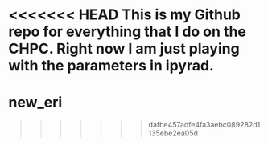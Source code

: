 <<<<<<< HEAD
This is my Github repo for everything that I do on the CHPC.
Right now I am just playing with the parameters in ipyrad.
=======
# new_eri
>>>>>>> dafbe457adfe4fa3aebc089282d1135ebe2ea05d
